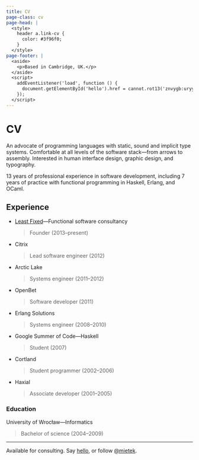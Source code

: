 ```yaml
---
title: CV
page-class: cv
page-head: |
  <style>
    header a.link-cv {
      color: #3f96f0;
    }
  </style>
page-footer: |
  <aside>
    <p>Based in Cambridge, UK.</p>
  </aside>
  <script>
    addEventListener('load', function () {
      document.getElementById('hello').href = cannot.rot13('znvygb:uryyb@zvrgrx.vb');
    });
  </script>
---
```



CV
==

An advocate of programming languages with static, sound and implicit type systems.  Comfortable at all levels of the software stack—from arrows to assembly.  Interested in human interface design, graphic design, and typography.

13 years of professional experience in software development, including 7 years of practice with functional programming in Haskell, Erlang, and OCaml.


Experience
----------

-   [Least Fixed](https://leastfixed.com/)—Functional software consultancy
    
    > Founder (2013–present)
    
-   Citrix

    > Lead software engineer (2012)

-   Arctic Lake

    > Systems engineer (2011–2012)

-   OpenBet

    > Software developer (2011)

-   Erlang Solutions

    > Systems engineer (2008–2010)

-   Google Summer of Code—Haskell

    > Student (2007)

-   Cortland

    > Student programmer (2002–2006)

-   Haxial

    > Associate developer (2001–2005)


### Education

University of Wrocław—Informatics

> Bachelor of science (2004–2009)


---

Available for consulting.  Say <a href="" id="hello">hello</a>, or follow <a href="https://twitter.com/mietek">@mietek</a>.

